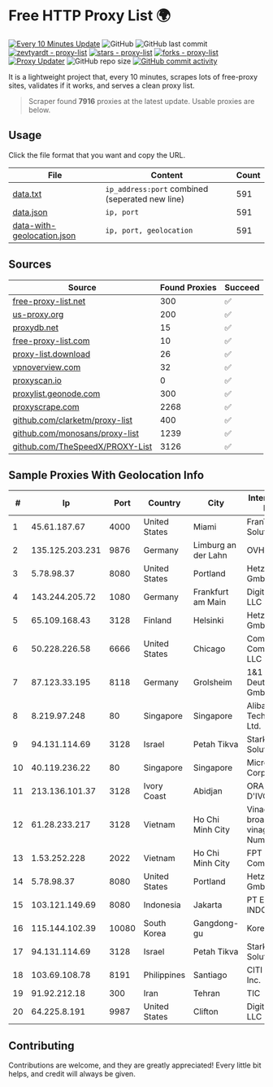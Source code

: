 
# Free HTTP Proxy List 🌍

[![Every 10 Minutes Update](https://github.com/mertguvencli/http-proxy-list/actions/workflows/main.yml/badge.svg?branch=main)](https://github.com/mertguvencli/http-proxy-list/actions/workflows/main.yml)
![GitHub](https://img.shields.io/github/license/mertguvencli/http-proxy-list)
![GitHub last commit](https://img.shields.io/github/last-commit/mertguvencli/http-proxy-list)
[![zevtyardt - proxy-list](https://img.shields.io/static/v1?label=zevtyardt&message=proxy-list&color=blue&logo=github)](https://github.com/zevtyardt/proxy-list "Go to GitHub repo")
[![stars - proxy-list](https://img.shields.io/github/stars/zevtyardt/proxy-list?style=social)](https://github.com/zevtyardt/proxy-list)
[![forks - proxy-list](https://img.shields.io/github/forks/zevtyardt/proxy-list?style=social)](https://github.com/zevtyardt/proxy-list)
[![Proxy Updater](https://github.com/zevtyardt/proxy-list/workflows/Proxy%20Updater/badge.svg)](https://github.com/zevtyardt/proxy-list/actions?query=workflow:"Proxy+Updater")
![GitHub repo size](https://img.shields.io/github/repo-size/zevtyardt/proxy-list)
[![GitHub commit activity](https://img.shields.io/github/commit-activity/m/zevtyardt/proxy-list?logo=commits)](https://github.com/zevtyardt/proxy-list/commits/main)

It is a lightweight project that, every 10 minutes, scrapes lots of free-proxy sites, validates if it works, and serves a clean proxy list.

> Scraper found **7916** proxies at the latest update. Usable proxies are below.

## Usage

Click the file format that you want and copy the URL.

|File|Content|Count|
|----|-------|-----|
|[data.txt](https://raw.githubusercontent.com/mertguvencli/http-proxy-list/main/proxy-list/data.txt)|`ip_address:port` combined (seperated new line)|591|
|[data.json](https://raw.githubusercontent.com/mertguvencli/http-proxy-list/main/proxy-list/data.json)|`ip, port`|591|
|[data-with-geolocation.json](https://raw.githubusercontent.com/mertguvencli/http-proxy-list/main/proxy-list/data-with-geolocation.json)|`ip, port, geolocation`|591|

## Sources

|Source|Found Proxies|Succeed|
|------|-------------|-------|
|[free-proxy-list.net](https://free-proxy-list.net)|300|✅|
|[us-proxy.org](https://www.us-proxy.org)|200|✅|
|[proxydb.net](http://proxydb.net)|15|✅|
|[free-proxy-list.com](https://free-proxy-list.com/?page=&port=&type%5B%5D=http&type%5B%5D=https&up_time=0&search=Search)|10|✅|
|[proxy-list.download](https://www.proxy-list.download/HTTP)|26|✅|
|[vpnoverview.com](https://vpnoverview.com/privacy/anonymous-browsing/free-proxy-servers)|32|✅|
|[proxyscan.io](https://www.proxyscan.io)|0|✅|
|[proxylist.geonode.com](https://proxylist.geonode.com/api/proxy-list?limit=300&page=1&sort_by=lastChecked&sort_type=desc&protocols=http,https)|300|✅|
|[proxyscrape.com](https://api.proxyscrape.com/v2/?request=displayproxies&protocol=http&timeout=10000&country=all&ssl=all&anonymity=all)|2268|✅|
|[github.com/clarketm/proxy-list](https://raw.githubusercontent.com/clarketm/proxy-list/master/proxy-list-raw.txt)|400|✅|
|[github.com/monosans/proxy-list](https://raw.githubusercontent.com/monosans/proxy-list/main/proxies/http.txt)|1239|✅|
|[github.com/TheSpeedX/PROXY-List](https://raw.githubusercontent.com/TheSpeedX/PROXY-List/master/http.txt)|3126|✅|


## Sample Proxies With Geolocation Info

|#|Ip|Port|Country|City|Internet Service Provider|
|-|--|----|-------|----|-------------------------|
|1|45.61.187.67|4000|United States|Miami|FranTech Solutions|
|2|135.125.203.231|9876|Germany|Limburg an der Lahn|OVH SAS|
|3|5.78.98.37|8080|United States|Portland|Hetzner Online GmbH|
|4|143.244.205.72|1080|Germany|Frankfurt am Main|DigitalOcean, LLC|
|5|65.109.168.43|3128|Finland|Helsinki|Hetzner Online GmbH|
|6|50.228.226.58|6666|United States|Chicago|Comcast Cable Communications, LLC|
|7|87.123.33.195|8118|Germany|Grolsheim|1&1 Versatel Deutschland GmbH|
|8|8.219.97.248|80|Singapore|Singapore|Alibaba (US) Technology Co., Ltd.|
|9|94.131.114.69|3128|Israel|Petah Tikva|Stark Industries Solutions LTD|
|10|40.119.236.22|80|Singapore|Singapore|Microsoft Corporation|
|11|213.136.101.37|3128|Ivory Coast|Abidjan|ORANGE COTE D'IVOIRE|
|12|61.28.233.217|3128|Vietnam|Ho Chi Minh City|Vinadata broadcast via vinagame AS Number|
|13|1.53.252.228|2022|Vietnam|Ho Chi Minh City|FPT Telecom Company|
|14|5.78.98.37|8080|United States|Portland|Hetzner Online GmbH|
|15|103.121.149.69|8080|Indonesia|Jakarta|PT EMERIO INDONESIA|
|16|115.144.102.39|10080|South Korea|Gangdong-gu|Korea Telecom|
|17|94.131.114.69|3128|Israel|Petah Tikva|Stark Industries Solutions LTD|
|18|103.69.108.78|8191|Philippines|Santiago|CITI Cableworld Inc.|
|19|91.92.212.18|300|Iran|Tehran|TIC|
|20|64.225.8.191|9987|United States|Clifton|DigitalOcean, LLC|



## Contributing

Contributions are welcome, and they are greatly appreciated! Every
little bit helps, and credit will always be given.

